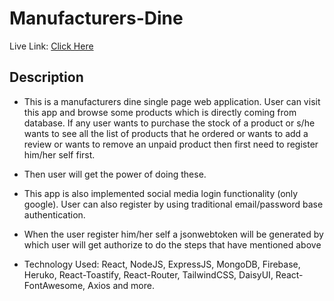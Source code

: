 # Manufacturers-Dine

Live Link: [Click Here](https://parts-manufacturer-d8716.web.app/home)

## Description

- This is a manufacturers dine single page web application. User can visit this app and browse some products which is directly coming from database. If any user wants to purchase the stock of a product or s/he wants to see all the list of products that he ordered or wants to add a review or wants to remove an unpaid product then first need to register him/her self first. 

- Then user will get the power of doing these. 

- This app is also implemented social media login functionality (only google). User can also register by using traditional email/password base authentication. 

- When the user register him/her self a jsonwebtoken will be generated by which user will get authorize to do the steps that have mentioned above

- Technology Used: React, NodeJS, ExpressJS, MongoDB, Firebase, Heruko, React-Toastify, React-Router, TailwindCSS, DaisyUI, React-FontAwesome, Axios and more.